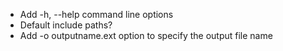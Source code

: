 * Add -h, --help command line options
* Default include paths?
* Add -o outputname.ext option to specify the output file name
